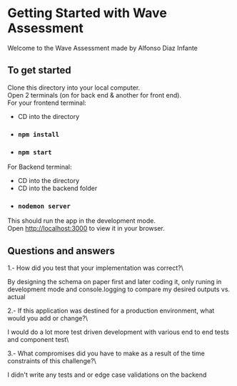 # Getting Started with Wave Assessment

Welcome to the Wave Assessment made by Alfonso Diaz Infante

## To get started

Clone this directory into your local computer.\
Open 2 terminals (on for back end & another for  front end).\
For your frontend terminal: 
- CD into the directory
- ### `npm install` 
- ### `npm start`

For Backend terminal:
- CD into the directory
- CD into the backend folder
- ### `nodemon server`

This should run the app in the development mode.\
Open [http://localhost:3000](http://localhost:3000) to view it in your browser.

## Questions and answers

1.- How did you test that your implementation was correct?\

By designing the schema on paper first and later coding it, only runing in development mode and console.logging to compare my desired outputs vs. actual

2.- If this application was destined for a production environment, what would you add or change?\

I would do a lot more test driven development with various end to end tests and component test\

3.- What compromises did you have to make as a result of the time constraints of this challenge?\

I didn't write any tests and or edge case validations on the backend


